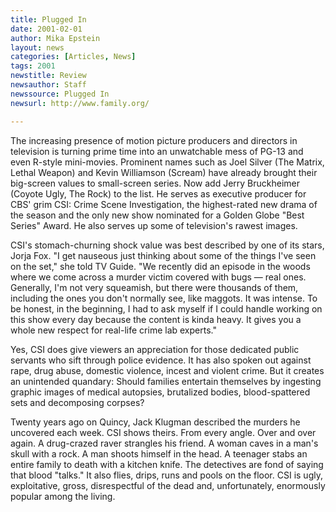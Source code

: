 ```yaml
---
title: Plugged In
date: 2001-02-01
author: Mika Epstein
layout: news
categories: [Articles, News]
tags: 2001
newstitle: Review  
newsauthor: Staff  
newssource: Plugged In  
newsurl: http://www.family.org/  

---
```

The increasing presence of motion picture producers and directors in television is turning prime time into an unwatchable mess of PG-13 and even R-style mini-movies. Prominent names such as Joel Silver (The Matrix, Lethal Weapon) and Kevin Williamson (Scream) have already brought their big-screen values to small-screen series. Now add Jerry Bruckheimer (Coyote Ugly, The Rock) to the list. He serves as executive producer for CBS' grim CSI: Crime Scene Investigation, the highest-rated new drama of the season and the only new show nominated for a Golden Globe "Best Series" Award. He also serves up some of television's rawest images.

CSI's stomach-churning shock value was best described by one of its stars, Jorja Fox. "I get nauseous just thinking about some of the things I've seen on the set," she told TV Guide. "We recently did an episode in the woods where we come across a murder victim covered with bugs &#8212; real ones. Generally, I'm not very squeamish, but there were thousands of them, including the ones you don't normally see, like maggots. It was intense. To be honest, in the beginning, I had to ask myself if I could handle working on this show every day because the content is kinda heavy. It gives you a whole new respect for real-life crime lab experts."

Yes, CSI does give viewers an appreciation for those dedicated public servants who sift through police evidence. It has also spoken out against rape, drug abuse, domestic violence, incest and violent crime. But it creates an unintended quandary: Should families entertain themselves by ingesting graphic images of medical autopsies, brutalized bodies, blood-spattered sets and decomposing corpses? 

Twenty years ago on Quincy, Jack Klugman described the murders he uncovered each week. CSI shows theirs. From every angle. Over and over again. A drug-crazed raver strangles his friend. A woman caves in a man's skull with a rock. A man shoots himself in the head. A teenager stabs an entire family to death with a kitchen knife. The detectives are fond of saying that blood "talks." It also flies, drips, runs and pools on the floor. CSI is ugly, exploitative, gross, disrespectful of the dead and, unfortunately, enormously popular among the living.  
